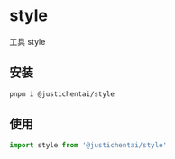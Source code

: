 # style

工具 style

## 安装

```bash
pnpm i @justichentai/style
```

## 使用

```ts
import style from '@justichentai/style'

```
